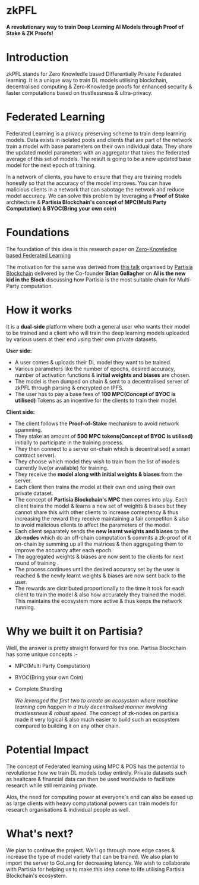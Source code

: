 # zkPFL 

**A revolutionary way to train Deep Learning AI Models through Proof of Stake & ZK Proofs!**

# Introduction

zkPFL stands for Zero Knowledfe based Differentially Private Federated learning. It is a unique way to train DL models utilising blockchain, decentralised computing & Zero-Knowledge proofs for enhanced security & faster computations based on trustlessness & ultra-privacy.

# Federated Learning

Federated Learning is a privacy preserving scheme to train deep learning models. Data exists in isolated pools and clients that are part of the network train a model with base parameters on their own individual data. They share the updated model parameters with an aggregator that takes the federated average of this set of models. The result is going to be a new updated base model for the next epoch of training.

In a network of clients, you have to ensure that they are training models honestly so that the accuracy of the model improves. You can have malicious clients in a network that can sabotage the network and reduce model accuracy. We can solve this problem by leveraging a **Proof of Stake** architecture & **Partisia Blockchain's concept of MPC(Multi Party Computation) & BYOC(Bring your own coin)**

# Foundations

The foundation of this idea is this research paper on [Zero-Knowledge based Federated Learning](https://paperswithcode.com/paper/zkfl-zero-knowledge-proof-based-gradient) 

The motivation for the same was derived from [this talk](https://youtu.be/TrrioYjxWoM?si=GN9yXvNymIECJt1h) organised by [Partisia Blockchain](https://partisiablockchain.com/) delivered by the Co-founder **Brian Gallagher** on **AI is the new kid in the Block** discussing how Partisia is the most suitable chain for Multi-Party computation. 

# How it works

It is a **dual-side** platform where both a general user who wants their model to be trained and a client who will train the deep learning models uploaded by various users at their end using their own private datasets. 

**User side:**

* A user comes & uploads their DL model they want to be trained.
* Various parameters like the number of epochs, desired accuracy, number of activation functions & **initial weights and biases** are chosen.
* The model is then dumped on chain & sent to a decentralised server of zkPFL through parsing & encrypted on IPFS.
* The user has to pay a base fees of **100 MPC(Concept of BYOC is utilised)** Tokens as an incentive for the clients to train their model.

**Client side:**

* The client follows the **Proof-of-Stake** mechanism to avoid network spamming.
* They stake an amount of **500 MPC tokens(Concept of BYOC is utilised)** initially to participate in the training process.
* They then connect to a server on-chain which is decentralised( a smart contract server).
* They choose which model they wish to train from the list of models currently live(or available) for training.
* They receive the **model along with initial weights & biases** from the server.
* Each client then trains the model at their own end using their own private dataset.
* The concept of **Partisia Blockchain's MPC** then comes into play. Each client trains the model & learns a new set of weights & biases but they cannot share this with other clients to increase comeptency & thus increasing the reward they receive maintaining a fair competiton & also to avoid malicious clients to affect the parameters of the model.
* Each client separately sends the **new learnt weights and biases** to the **zk-nodes** which do an off-chain computation & commits a zk-proof of it on-chain by summing up all the matrices & then aggregating them to improve the accuarcy after each epoch.
* The aggregated weights & biases are now sent to the clients for next round of training .
* The process continues until the desired accuracy set by the user is reached & the newly learnt weights & biases are now sent back to the user.
* The rewards are distributed proportionally to the time it took for each client to train the model & also how accurately they trained the model. This maintains the ecosystem more active & thus keeps the network running.


# Why we built it on Partisia?

Well, the answer is pretty straight forward for this one. Partisa Blockchain has some unique concepts :-

* MPC(Multi Party Computation)
* BYOC(Bring your own Coin)
* Complete Sharding

  *We leveraged the first two to create an ecosystem where machine learning can happen in a truly decentralised manner involving trustlessness & robust speed.*
The concept of zk-nodes on partisia made it very logical & also much easier to build such an ecosystem compared to building it on any other chain.

# Potential Impact

The concept of Federated learning using MPC & POS has the potential to revolutionse how we train DL models today entirely. Private datasets such as healtcare & financial data can then be used worldwide to facilitate research while still remaining private. 

Alos, the need for computing power at everyone's end can also be eased up as large clients with heavy computational powers can train models for research organisations & individual people as well.

# What's next?

We plan to continue the project. We'll go through more edge cases & increase the type of model variety that can be trained. We also plan to import the server to GoLang for decreasing latency. We wish to collaborate with Partisia for helping us to make this idea come to life utilising Partisia Blockchain's ecosystem.
